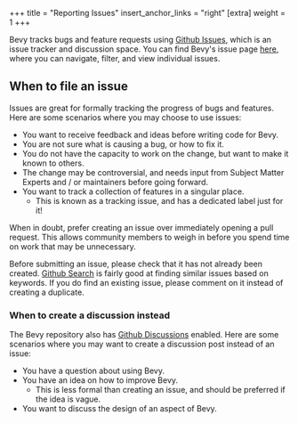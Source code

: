 +++
title = "Reporting Issues"
insert_anchor_links = "right"
[extra]
weight = 1
+++

Bevy tracks bugs and feature requests using [Github Issues], which is an issue tracker and discussion space. You can find Bevy's issue page [here](https://github.com/bevyengine/bevy/issues), where you can navigate, filter, and view individual issues.

[Github Issues]: https://docs.github.com/en/issues/tracking-your-work-with-issues/about-issues

## When to file an issue

Issues are great for formally tracking the progress of bugs and features. Here are some scenarios where you may choose to use issues:

- You want to receive feedback and ideas before writing code for Bevy.
- You are not sure what is causing a bug, or how to fix it.
- You do not have the capacity to work on the change, but want to make it known to others.
- The change may be controversial, and needs input from Subject Matter Experts and / or maintainers before going forward.
- You want to track a collection of features in a singular place.
    - This is known as a tracking issue, and has a dedicated label just for it!

When in doubt, prefer creating an issue over immediately opening a pull request. This allows community members to weigh in before you spend time on work that may be unnecessary.

Before submitting an issue, please check that it has not already been created. [Github Search] is fairly good at finding similar issues based on keywords. If you do find an existing issue, please comment on it instead of creating a duplicate.

[Github Search]: https://github.com/search?q=repo%3Abevyengine%2Fbevy&type=issues

### When to create a discussion instead

The Bevy repository also has [Github Discussions] enabled. Here are some scenarios where you may want to create a discussion post instead of an issue:

[Github Discussions]: https://github.com/bevyengine/bevy/discussions

- You have a question about using Bevy.
- You have an idea on how to improve Bevy.
    - This is less formal than creating an issue, and should be preferred if the idea is vague.
- You want to discuss the design of an aspect of Bevy.

